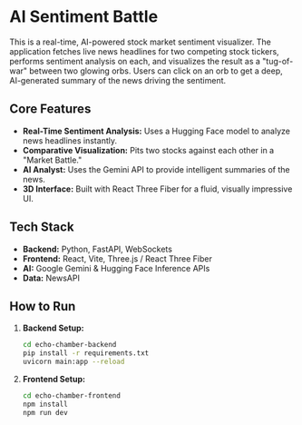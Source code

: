 # AI Sentiment Battle

This is a real-time, AI-powered stock market sentiment visualizer. The application fetches live news headlines for two competing stock tickers, performs sentiment analysis on each, and visualizes the result as a "tug-of-war" between two glowing orbs. Users can click on an orb to get a deep, AI-generated summary of the news driving the sentiment.

## Core Features

- **Real-Time Sentiment Analysis:** Uses a Hugging Face model to analyze news headlines instantly.
- **Comparative Visualization:** Pits two stocks against each other in a "Market Battle."
- **AI Analyst:** Uses the Gemini API to provide intelligent summaries of the news.
- **3D Interface:** Built with React Three Fiber for a fluid, visually impressive UI.

## Tech Stack

- **Backend:** Python, FastAPI, WebSockets
- **Frontend:** React, Vite, Three.js / React Three Fiber
- **AI:** Google Gemini & Hugging Face Inference APIs
- **Data:** NewsAPI

## How to Run

1.  **Backend Setup:**
    ```bash
    cd echo-chamber-backend
    pip install -r requirements.txt
    uvicorn main:app --reload
    ```
2.  **Frontend Setup:**
    ```bash
    cd echo-chamber-frontend
    npm install
    npm run dev
    ```
